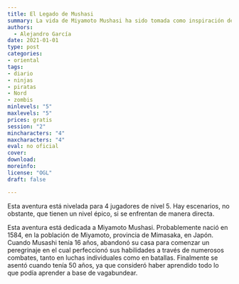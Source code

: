 ```yaml
---
title: El Legado de Mushasi
summary: La vida de Miyamoto Mushasi ha sido tomada como inspiración de esta aventura y el diario que se menciona sería el libro que más tarde se convertiría en el libro de los cinco anillos.
authors:
  - Alejandro García
date: 2021-01-01
type: post
categories:
- oriental
tags:
- diario
- ninjas
- piratas
- Nord
- zombis
minlevels: "5"
maxlevels: "5"
prices: gratis
session: "2"
mincharacters: "4"
maxcharacters: "4"
eval: no oficial
cover: 
download: 
moreinfo: 
license: "OGL"
draft: false

---
```


Esta aventura está nivelada para 4 jugadores de nivel 5. Hay escenarios, no obstante, que tienen un nivel épico, si se enfrentan de manera directa.

Esta aventura está dedicada a Miyamoto Mushasi. Probablemente nació en 1584, en la población de Miyamoto, provincia de Mimasaka, en Japón. Cuando Musashi tenía 16 años, abandonó su casa para comenzar un peregrinaje en el cual perfeccionó sus habilidades a través de numerosos combates, tanto en luchas individuales como en batallas. Finalmente se asentó cuando tenía 50 años, ya que consideró haber aprendido todo lo que podía aprender a base de vagabundear.
